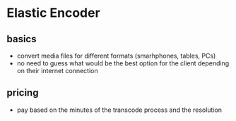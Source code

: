 # Elastic Encoder

## basics

- convert media files for different formats (smarhphones, tables, PCs)
- no need to guess what would be the best option for the client depending on their internet connection

## pricing

- pay based on the minutes of the transcode process and the resolution
